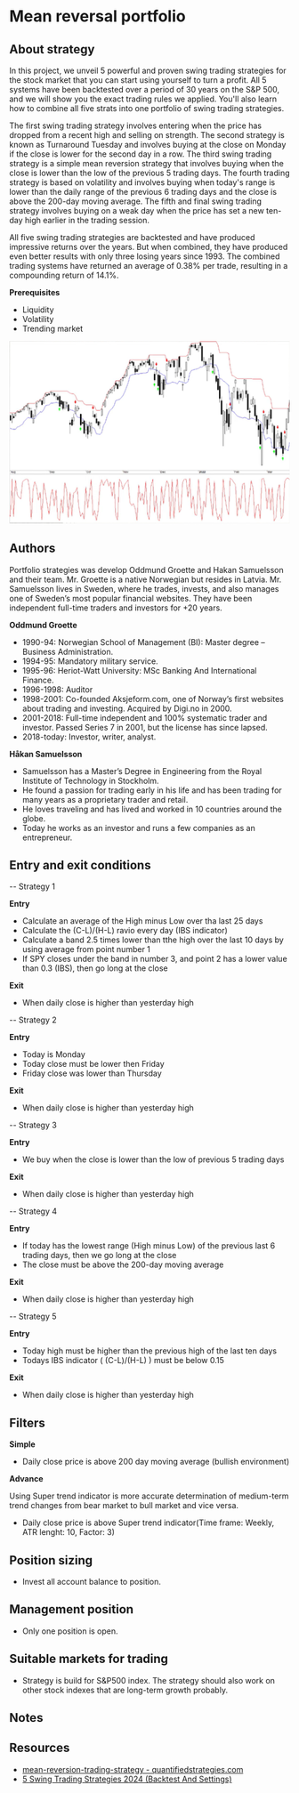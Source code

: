 # Mean reversal portfolio

## About strategy
In this project, we unveil 5 powerful and proven swing trading strategies for the stock market that you can start using yourself to turn a profit. All 5  systems have been backtested over a period of 30 years on the S&P 500, and we will show you the exact trading rules we applied. You'll also learn how to combine all five strats into one portfolio of swing trading strategies.

The first swing trading strategy involves entering when the price has dropped from a recent high and selling on strength. The second strategy is known as Turnaround Tuesday and involves buying at the close on Monday if the close is lower for the second day in a row. The third swing trading strategy is a simple mean reversion strategy that involves buying when the close is lower than the low of the previous 5 trading days. The fourth trading strategy is based on volatility and involves buying when today's range is lower than the daily range of the previous 6 trading days and the close is above the 200-day moving average. The fifth and final swing trading strategy involves buying on a weak day when the price has set a new ten-day high earlier in the trading session.

All five swing trading strategies are backtested and have produced impressive returns over the years. But when combined, they have produced even better results with only three losing years since 1993. The combined trading systems have returned an average of 0.38% per trade, resulting in a compounding return of 14.1%.

**Prerequisites**
* Liquidity
* Volatility
* Trending market

![Strategy 1 example](resources/strategy1_example.png)

## Authors
Portfolio strategies was develop Oddmund Groette and Hakan Samuelsson and their team. Mr. Groette is a native Norwegian but resides in Latvia. Mr. Samuelsson lives in Sweden, where he trades, invests, and also manages one of Sweden’s most popular financial websites. They have been independent full-time traders and investors for +20 years.

**Oddmund Groette**

* 1990-94: Norwegian School of Management (BI): Master degree – Business Administration.
* 1994-95: Mandatory military service.
* 1995-96: Heriot-Watt University: MSc Banking And International Finance.
* 1996-1998: Auditor
* 1998-2001: Co-founded Aksjeform.com, one of Norway’s first websites about trading and investing. Acquired by Digi.no in 2000.
* 2001-2018: Full-time independent and 100% systematic trader and investor. Passed Series 7 in 2001, but the license has since lapsed.
* 2018-today: Investor, writer, analyst.

**Håkan Samuelsson**

* Samuelsson has a Master’s Degree in Engineering from the Royal Institute of Technology in Stockholm.
* He found a passion for trading early in his life and has been trading for many years as a proprietary trader and retail.
* He loves traveling and has lived and worked in 10 countries around the globe.
* Today he works as an investor and runs a few companies as an entrepreneur.



## Entry and exit conditions

-- Strategy 1

**Entry**
* Calculate an average of the High minus Low over tha last 25 days
* Calculate the (C-L)/(H-L) ravio every day (IBS indicator)
* Calculate a band 2.5 times lower than tthe high over the last 10 days by using average from point number 1
* If SPY closes under the band in number 3, and point 2 has a lower value than 0.3 (IBS), then go long at the close 

**Exit**
* When daily close is higher than yesterday high

-- Strategy 2

**Entry**
* Today is Monday
* Today close must be lower then Friday
* Friday close was lower than Thursday

**Exit**
* When daily close is higher than yesterday high

-- Strategy 3

**Entry**
* We buy when the close is lower than the low of previous 5 trading days

**Exit**
* When daily close is higher than yesterday high

-- Strategy 4

**Entry**
* If today has the lowest range (High minus Low) of the previous last 6 trading days, then we go long at the close
* The close must be above the 200-day moving average

**Exit**
* When daily close is higher than yesterday high

-- Strategy 5

**Entry**
* Today high must be higher than the previous high of the last ten days
* Todays IBS indicator ( (C-L)/(H-L) ) must be below 0.15

**Exit**
* When daily close is higher than yesterday high

## Filters
**Simple**
* Daily close price is above 200 day moving average (bullish environment)

**Advance**

Using Super trend indicator is more accurate determination of medium-term trend changes from bear market to bull market and vice versa.

* Daily close price is above Super trend indicator(Time frame: Weekly, ATR lenght: 10, Factor: 3)

## Position sizing
- Invest all account balance to position.

## Management position
- Only one position is open.

## Suitable markets for trading
* Strategy is build for S&P500 index. The strategy should also work on other stock indexes that are long-term growth probably.

## Notes

## Resources
* [mean-reversion-trading-strategy - quantifiedstrategies.com](https://www.quantifiedstrategies.com/mean-reversion-trading-strategy/)
* [5 Swing Trading Strategies 2024 (Backtest And Settings)](https://www.youtube.com/watch?v=kWgUlIFAwqg)